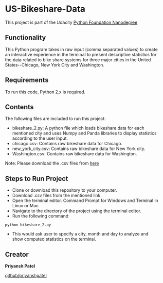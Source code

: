 # US-Bikeshare-Data

This project is part of the Udacity [Python Foundation Nanodegree](https://in.udacity.com/course/python-foundation-nanodegree--nd002-inpy?utm_source=google&utm_medium=newacq&utm_campaign=PR-GoogleSearch-DM-NonBrand-NewAcq-Traffic-PythonFoundation-BMM&utm_term=%2Bpython%20%2Bnanodegree&gclid=CjwKCAjw0JfdBRACEiwAiDTALj_Q9A53UhaoQLAGnpyUKGMoRxMdFnDq0JnFQpTdcPwYUOfk1d7c1xoCRqgQAvD_BwE)

## Functionality

This Python program takes in raw input (comma separated values) to create an interactive experience in the terminal to present descriptive statistics for the data related to bike share systems for three major cities in the United States--Chicago, New York City and Washington.

## Requirements

To run this code, Python 2.x is required.

## Contents

The following files are included to run this project:
* bikeshare_2.py: A python file which loads bikeshare data for each mentioned city and uses Numpy and Panda libraries to display statistics according to the user input.
* chicago.csv: Contains raw bikeshare data for Chicago.
* new_york_city.csv: Contains raw bikeshare data for New York city.
* Washington.csv: Contains raw bikeshare data for Washington.

Note: Please download the .csv files from [here](https://drive.google.com/open?id=1HsRrrlp6l11QPT8dTSsz8sEeV9KWXZjJ)

## Steps to Run Project

* Clone or download this repository to your computer.
* Download .csv files from the mentioned link.
* Open the terminal editor. Command Prompt for Windows and Terminal in Linux or Mac.
* Navigate to the directory of the project using the terminal editor.
* Run the following command: 
```
python bikeshare_2.py
```
* This would ask user to specify a city, month and day to analyze and show computed statistics on the terminal.

## Creator

**Priyansh Patel**

[github/priyanshpatel](https://github.com/priyanshpatel)
